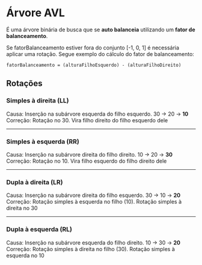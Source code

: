 # Árvore AVL
É uma árvore binária de busca que se **auto balanceia** utilizando um **fator de balanceamento**.  

Se fatorBalanceamento estiver fora do conjunto [-1, 0, 1] é necessária aplicar uma rotação. Segue exemplo do cálculo do fator de balanceamento: 
```
fatorBalanceamento = (alturaFilhoEsquerdo) - (alturaFilhoDireito)
```

## Rotações

### Simples à direita (LL)

Causa: Inserção na subárvore esquerda do filho esquerdo. 30 -> 20 -> **10**  
Correção: Rotação no 30. Vira filho direito do filho esquerdo dele

---

### Simples à esquerda (RR)

Causa: Inserção na subárvore direita do filho direito. 10 -> 20 -> **30**  
Correção: Rotação no 10. Vira filho esquerdo do filho direito dele

---

### Dupla à direita (LR)

Causa: Inserção na subárvore direita do filho esquerdo. 30 -> 10 -> **20**  
Correção: Rotação simples à esquerda no filho (10). Rotação simples à direita no 30

---

### Dupla à esquerda (RL)

Causa: Inserção na subárvore esquerda do filho direito. 10 -> 30 -> **20**  
Correção: Rotação simples à direita no filho (30). Rotação simples à esquerda no 10
